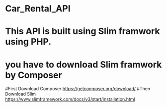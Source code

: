 # Car_Rental_API

# This API is built using Slim framwork using PHP.
# you have to download Slim framwork by Composer 

#First Download Composer https://getcomposer.org/download/
#Then Download Slim https://www.slimframework.com/docs/v3/start/installation.html

